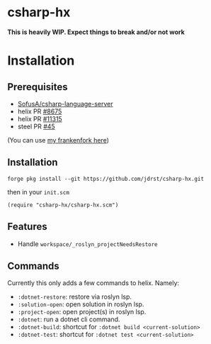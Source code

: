 # csharp-hx

**This is heavily WIP. Expect things to break and/or not work**

# Installation

## Prerequisites

- [SofusA/csharp-language-server](https://github.com/SofusA/csharp-language-server)
- helix PR [#8675](https://github.com/helix-editor/helix/pull/8675)
- helix PR [#11315](https://github.com/helix-editor/helix/pull/11315)
- steel PR [#45](https://github.com/mattwparas/helix/pull/45)

(You can use [my frankenfork here](https://github.com/jdrst/helix/tree/steel-and-pull-diagnostics))

## Installation

`forge pkg install --git https://github.com/jdrst/csharp-hx.git`

then in your `init.scm`

`(require "csharp-hx/csharp-hx.scm")`

## Features

- Handle `workspace/_roslyn_projectNeedsRestore`

## Commands

Currently this only adds a few commands to helix. Namely:

- `:dotnet-restore`: restore via roslyn lsp.  
- `:solution-open`: open solution in roslyn lsp.
- `:project-open`: open project(s) in roslyn lsp.
- `:dotnet`: run a dotnet cli command.
- `:dotnet-build`: shortcut for `:dotnet build <current-solution>`
- `:dotnet-test`: shortcut for `:dotnet test <current-solution>`


